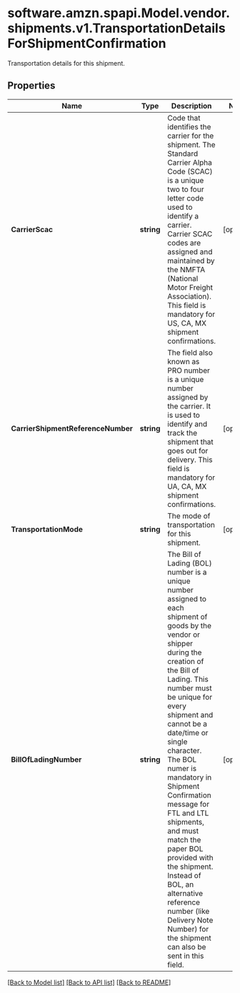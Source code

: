 # software.amzn.spapi.Model.vendor.shipments.v1.TransportationDetailsForShipmentConfirmation
Transportation details for this shipment.

## Properties

Name | Type | Description | Notes
------------ | ------------- | ------------- | -------------
**CarrierScac** | **string** | Code that identifies the carrier for the shipment. The Standard Carrier Alpha Code (SCAC) is a unique two to four letter code used to identify a carrier. Carrier SCAC codes are assigned and maintained by the NMFTA (National Motor Freight Association). This field is mandatory for US, CA, MX shipment confirmations. | [optional] 
**CarrierShipmentReferenceNumber** | **string** | The field also known as PRO number is a unique number assigned by the carrier. It is used to identify and track the shipment that goes out for delivery. This field is mandatory for UA, CA, MX shipment confirmations. | [optional] 
**TransportationMode** | **string** | The mode of transportation for this shipment. | [optional] 
**BillOfLadingNumber** | **string** | The Bill of Lading (BOL) number is a unique number assigned to each shipment of goods by the vendor or shipper during the creation of the Bill of Lading. This number must be unique for every shipment and cannot be a date/time or single character. The BOL numer is mandatory in Shipment Confirmation message for FTL and LTL shipments, and must match the paper BOL provided with the shipment. Instead of BOL, an alternative reference number (like Delivery Note Number) for the shipment can also be sent in this field. | [optional] 

[[Back to Model list]](../README.md#documentation-for-models) [[Back to API list]](../README.md#documentation-for-api-endpoints) [[Back to README]](../README.md)

